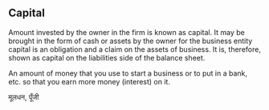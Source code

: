 ## Capital
Amount invested by the owner in the firm is known as capital. It may be brought in the form of cash or assets by the owner for the business entity capital is an obligation and a claim on the assets of business. It is, therefore, shown as capital on the liabilities side of the balance sheet.

An amount of money that you use to start a business or to put in a bank, etc. so that you earn more money (interest) on it.

मूलधन, पूँजी

